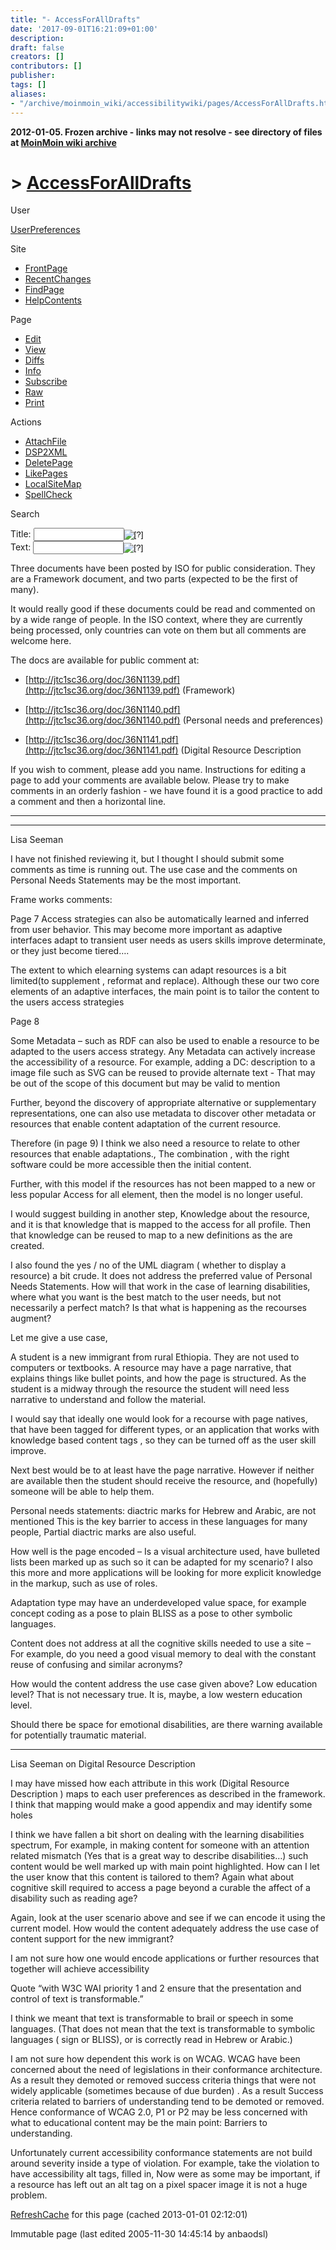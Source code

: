 ```yaml
---
title: "- AccessForAllDrafts"
date: '2017-09-01T16:21:09+01:00'
description: 
draft: false
creators: []
contributors: []
publisher: 
tags: []
aliases:
- "/archive/moinmoin_wiki/accessibilitywiki/pages/AccessForAllDrafts.html"
---
```


**2012-01-05. Frozen archive - links may not resolve - see directory of files at [MoinMoin wiki archive](/moinmoin-wiki-archive/)**

# > [AccessForAllDrafts](http://dublincore.org/accessibilitywiki/AccessForAllDrafts?action=fullsearch&value=AccessForAllDrafts&literal=1&case=1&context=40 "Click here to do a full-text search for this title")

User

 [UserPreferences](http://dublincore.org/accessibilitywiki/UserPreferences)
  

Site

- [FrontPage](http://dublincore.org/accessibilitywiki/FrontPage)
- [RecentChanges](http://dublincore.org/accessibilitywiki/RecentChanges)
- [FindPage](http://dublincore.org/accessibilitywiki/FindPage)
- [HelpContents](http://dublincore.org/accessibilitywiki/HelpContents)

Page

- [Edit](http://dublincore.org/accessibilitywiki/AccessForAllDrafts?action=edit "Edit")
- [View](http://dublincore.org/accessibilitywiki/AccessForAllDrafts "View")
- [Diffs](http://dublincore.org/accessibilitywiki/AccessForAllDrafts?action=diff "Diffs")
- [Info](http://dublincore.org/accessibilitywiki/AccessForAllDrafts?action=info "Info")
- [Subscribe](http://dublincore.org/accessibilitywiki/AccessForAllDrafts?action=subscribe "Subscribe")
- [Raw](http://dublincore.org/accessibilitywiki/AccessForAllDrafts?action=raw "Raw")
- [Print](http://dublincore.org/accessibilitywiki/AccessForAllDrafts?action=print "Print")

Actions

- [AttachFile](http://dublincore.org/accessibilitywiki/AccessForAllDrafts?action=AttachFile)
- [DSP2XML](http://dublincore.org/accessibilitywiki/AccessForAllDrafts?action=DSP2XML)
- [DeletePage](http://dublincore.org/accessibilitywiki/AccessForAllDrafts?action=DeletePage)
- [LikePages](http://dublincore.org/accessibilitywiki/AccessForAllDrafts?action=LikePages)
- [LocalSiteMap](http://dublincore.org/accessibilitywiki/AccessForAllDrafts?action=LocalSiteMap)
- [SpellCheck](http://dublincore.org/accessibilitywiki/AccessForAllDrafts?action=SpellCheck)

Search

<form method="POST" action="/accessibilitywiki/AccessForAllDrafts">
<p>
<input name="action" value="inlinesearch" type="hidden">
<input name="context" value="40" type="hidden">
Title: <input name="text_title" size="15" maxlength="50" type="text"><input src="AccessForAllDrafts_files/moin-search.png" name="button_title" alt="[?]" type="image"><br>Text: <input name="text_full" size="15" maxlength="50" type="text"><input src="AccessForAllDrafts_files/moin-search.png" name="button_full" alt="[?]" type="image">
</p>
</form>

Three documents have been posted by ISO for public consideration. They are a Framework document, and two parts (expected to be the first of many). 

It would really good if these documents could be read and commented on by a wide range of people. In the ISO context, where they are currently being processed, only countries can vote on them but all comments are welcome here.

The docs are available for public comment at:

- [http://jtc1sc36.org/doc/36N1139.pdf](http://jtc1sc36.org/doc/36N1139.pdf) (Framework)

- [http://jtc1sc36.org/doc/36N1140.pdf](http://jtc1sc36.org/doc/36N1140.pdf) (Personal needs and preferences)

- [http://jtc1sc36.org/doc/36N1141.pdf](http://jtc1sc36.org/doc/36N1141.pdf) (Digital Resource Description

If you wish to comment, please add you name. Instructions for editing a page to add your comments are available below. Please try to make comments in an orderly fashion - we have found it is a good practice to add a comment and then a horizontal line.

* * *

* * *
 Lisa Seeman 

I have not finished reviewing it, but I thought I should submit some comments as time is running out. The use case and the comments on Personal Needs Statements may be the most important.

Frame works comments:

Page 7 Access strategies can also be automatically learned and inferred from user behavior. This may become more important as adaptive interfaces adapt to transient user needs as users skills improve determinate, or they just become tiered….

The extent to which elearning systems can adapt resources is a bit limited(to supplement , reformat and replace). Although these our two core elements of an adaptive interfaces, the main point is to tailor the content to the users access strategies

Page 8

Some Metadata – such as RDF can also be used to enable a resource to be adapted to the users access strategy. Any Metadata can actively increase the accessibility of a resource. For example, adding a DC: description to a image file such as SVG can be reused to provide alternate text - That may be out of the scope of this document but may be valid to mention

Further, beyond the discovery of appropriate alternative or supplementary representations, one can also use metadata to discover other metadata or resources that enable content adaptation of the current resource.

Therefore (in page 9) I think we also need a resource to relate to other resources that enable adaptations., The combination , with the right software could be more accessible then the initial content.

Further, with this model if the resources has not been mapped to a new or less popular Access for all element, then the model is no longer useful.

I would suggest building in another step, Knowledge about the resource, and it is that knowledge that is mapped to the access for all profile. Then that knowledge can be reused to map to a new definitions as the are created.

I also found the yes / no of the UML diagram ( whether to display a resource) a bit crude. It does not address the preferred value of Personal Needs Statements. How will that work in the case of learning disabilities, where what you want is the best match to the user needs, but not necessarily a perfect match? Is that what is happening as the recourses augment?

Let me give a use case,

A student is a new immigrant from rural Ethiopia. They are not used to computers or textbooks. A resource may have a page narrative, that explains things like bullet points, and how the page is structured. As the student is a midway through the resource the student will need less narrative to understand and follow the material.

I would say that ideally one would look for a recourse with page natives, that have been tagged for different types, or an application that works with knowledge based content tags , so they can be turned off as the user skill improve.

 Next best would be to at least have the page narrative. However if neither are available then the student should receive the resource, and (hopefully) someone will be able to help them. 

Personal needs statements: diactric marks for Hebrew and Arabic, are not mentioned This is the key barrier to access in these languages for many people, Partial diactric marks are also useful.

How well is the page encoded – Is a visual architecture used, have bulleted lists been marked up as such so it can be adapted for my scenario? I also this more and more applications will be looking for more explicit knowledge in the markup, such as use of roles.

Adaptation type may have an underdeveloped value space, for example concept coding as a pose to plain BLISS as a pose to other symbolic languages.

Content does not address at all the cognitive skills needed to use a site – For example, do you need a good visual memory to deal with the constant reuse of confusing and similar acronyms?

How would the content address the use case given above? Low education level? That is not necessary true. It is, maybe, a low western education level.

Should there be space for emotional disabilities, are there warning available for potentially traumatic material.

* * *
 Lisa Seeman on Digital Resource Description 

I may have missed how each attribute in this work (Digital Resource Description ) maps to each user preferences as described in the framework. I think that mapping would make a good appendix and may identify some holes

I think we have fallen a bit short on dealing with the learning disabilities spectrum, For example, in making content for someone with an attention related mismatch (Yes that is a great way to describe disabilities…) such content would be well marked up with main point highlighted. How can I let the user know that this content is tailored to them? Again what about cognitive skill required to access a page beyond a curable the affect of a disability such as reading age?

Again, look at the user scenario above and see if we can encode it using the current model. How would the content adequately address the use case of content support for the new immigrant?

 I am not sure how one would encode applications or further resources that together will achieve accessibility 

Quote “with W3C WAI priority 1 and 2 ensure that the presentation and control of text is transformable.”

I think we meant that text is transformable to brail or speech in some languages. (That does not mean that the text is transformable to symbolic languages ( sign or BLISS), or is correctly read in Hebrew or Arabic.)

I am not sure how dependent this work is on WCAG. WCAG have been concerned about the need of legislations in their conformance architecture. As a result they demoted or removed success criteria things that were not widely applicable (sometimes because of due burden) . As a result Success criteria related to barriers of understanding tend to be demoted or removed. Hence conformance of WCAG 2.0, P1 or P2 may be less concerned with what to educational content may be the main point: Barriers to understanding.

Unfortunately current accessibility conformance statements are not build around severity inside a type of violation. For example, take the violation to have accessibility alt tags, filled in, Now were as some may be important, if a resource has left out an alt tag on a pixel spacer image it is not a huge problem.

 [RefreshCache](http://dublincore.org/accessibilitywiki/AccessForAllDrafts?action=refresh&arena=Page.py&key=AccessForAllDrafts.text_html) for this page (cached 2013-01-01 02:12:01)  

Immutable page (last edited 2005-11-30 14:45:14 by anbaodsl)


